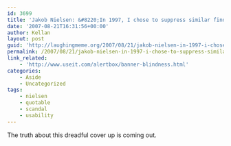 ```yaml
---
id: 3699
title: 'Jakob Nielsen: &#8220;In 1997, I chose to suppress similar findings&#8230;&#8221;'
date: '2007-08-21T16:31:56+00:00'
author: Kellan
layout: post
guid: 'http://laughingmeme.org/2007/08/21/jakob-nielsen-in-1997-i-chose-to-suppress-similar-findings/'
permalink: /2007/08/21/jakob-nielsen-in-1997-i-chose-to-suppress-similar-findings/
link_related:
    - 'http://www.useit.com/alertbox/banner-blindness.html'
categories:
    - Aside
    - Uncategorized
tags:
    - nielsen
    - quotable
    - scandal
    - usability
---
```


The truth about this dreadful cover up is coming out.